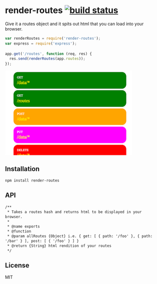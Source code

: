 # render-routes [![build status](https://secure.travis-ci.org/thlorenz/render-routes.png)](http://travis-ci.org/thlorenz/render-routes)

Give it a routes object and it spits out html that you can load into your browser.

```js
var renderRoutes = require('render-routes');
var express = require('express');

app.get('/routes', function (req, res) {
  res.send(renderRoutes(app.routes));
});
```

![screenshot](https://github.com/thlorenz/render-routes/raw/master/assets/screenshot.png)

## Installation

    npm install render-routes

## API

```
/**
 * Takes a routes hash and returns html to be displayed in your browser.
 *
 * @name exports
 * @function
 * @param allRoutes {Object} i.e. { get: [ { path: '/foo' }, { path: '/bar' } ], post: [ { '/foo' } ] }
 * @return {String} html rendition of your routes
 */
```

## License

MIT
